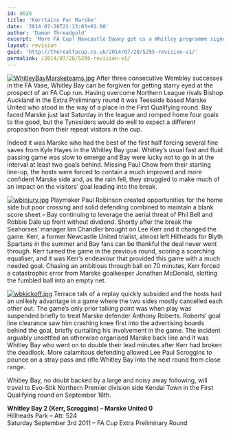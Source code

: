 ```yaml
---
id: 8626
title: 'Kerrtains For Marske'
date: '2014-07-28T21:13:03+01:00'
author: 'Damon Threadgold'
excerpt: 'More FA Cup! Newcastle Davey got us a Whitley programme signed by two of Bay''s Wembley FA Vase heroes. He could write "Pooooooh" all over this site for all we care but, as it happens, he''s better than that. Whitley Bay 2-0 Marske.'
layout: revision
guid: 'http://therealfacup.co.uk/2014/07/28/5295-revision-v1/'
permalink: /2014/07/28/5295-revision-v1/
---
```


[![WhitleyBayMarsketeams.jpg](http://lh5.ggpht.com/-JD8h3inOLI4/TmPdm58y-OI/AAAAAAAAAWs/Vw6GqXSjidY/h320/WhitleyBayMarsketeams.jpg)](http://lh5.ggpht.com/-JD8h3inOLI4/TmPdm58y-OI/AAAAAAAAAWs/Vw6GqXSjidY/w800/WhitleyBayMarsketeams.jpg) After three consecutive Wembley successes in the FA Vase, Whitley Bay can be forgiven for getting starry eyed at the prospect of an FA Cup run. Having overcome Northern League rivals Bishop Auckland in the Extra Preliminary round it was Teesside based Marske United who stood in the way of a place in the First Qualifying round. Bay faced Marske just last Saturday in the league and romped home four goals to the good, but the Tynesiders would do well to expect a different proposition from their repeat visitors in the cup.

Indeed it was Marske who had the best of the first half forcing several fine saves from Kyle Hayes in the Whitley Bay goal. Whitley’s usual fast and fluid passing game was slow to emerge and Bay were lucky not to go in at the interval at least two goals behind. Missing Paul Chow from their starting line-up, the hosts were forced to contain a much improved and more confident Marske side and, as the rain fell, they struggled to make much of an impact on the visitors’ goal leading into the break.

[![wbinjury.jpg](http://lh6.ggpht.com/-iBoZKxzsXiE/TmPdnqrs_TI/AAAAAAAAAWc/tJ62AXShvZw/h320/wbinjury.jpg)](http://lh6.ggpht.com/-iBoZKxzsXiE/TmPdnqrs_TI/AAAAAAAAAWc/tJ62AXShvZw/w800/wbinjury.jpg) Playmaker Paul Robinson created opportunities for the home side but poor crossing and solid defending combined to maintain a blank score sheet – Bay continuing to leverage the aerial threat of Phil Bell and Robbie Dale up front without dividend. Shortly after the break the Seahorses’ manager Ian Chandler brought on Lee Kerr and it changed the game. Kerr, a former Newcastle United trialist, almost left Hillheads for Blyth Spartans in the summer and Bay fans can be thankful the deal never went through. Kerr turned the game in the previous round, scoring a scorching equaliser, and it was Kerr’s endeavour that provided this game with a much needed goal. Chasing an ambitious through ball on 70 minutes, Kerr forced a catastrophic error from Marske goalkeeper Jonathan McDonald, slotting the fumbled ball into an empty net.

[![wbkickoff.jpg](http://lh5.ggpht.com/-PsFlwjQdCFw/TmPdn27a9RI/AAAAAAAAAWg/oTm70CckY1I/h320/wbkickoff.jpg)](http://lh5.ggpht.com/-PsFlwjQdCFw/TmPdn27a9RI/AAAAAAAAAWg/oTm70CckY1I/w800/wbkickoff.jpg) Terrace talk of a replay quickly subsided and the hosts had an unlikely advantage in a game where the two sides mostly cancelled each other out. The game’s only prior talking point was when play was suspended briefly to treat Marske defender Anthony Roberts. Roberts’ goal line clearance saw him crashing knee first into the advertising boards behind the goal, briefly curtailing his involvement in the game. The incident arguably unsettled an otherwise organised Marske back line and it was Whitley Bay who went on to double their lead minutes after Kerr had broken the deadlock. More calamitous defending allowed Lee Paul Scroggins to pounce on a stray pass and rifle Whitley Bay into the next round from close range.

Whitley Bay, no doubt backed by a large and noisy away following, will travel to Evo-Stik Northern Premier division side Kendal Town in the First Qualifying round on September 16th.

**Whitley Bay 2 (Kerr, Scroggins) – Marske United 0**  
Hillheads Park – Att: 524  
Saturday September 3rd 2011 – FA Cup Extra Preliminary Round